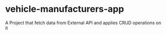# vehicle-manufacturers-app
A Project that fetch data from External API and applies CRUD operations on it
